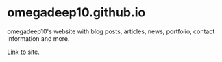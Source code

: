 # omegadeep10.github.io
omegadeep10's website with blog posts, articles, news, portfolio, contact information and more.

[Link to site.](https://omegadeep10.github.io)
